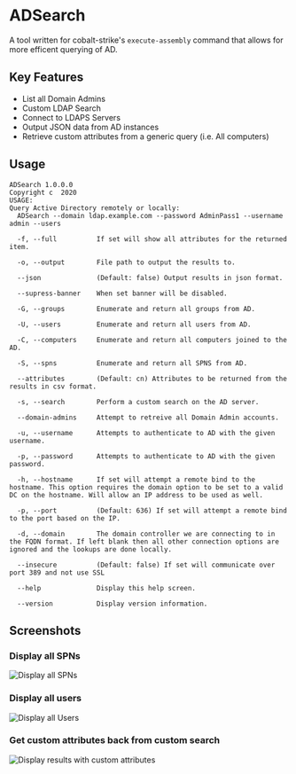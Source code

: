 # ADSearch
A tool written for cobalt-strike's `execute-assembly` command that allows for more efficent querying of AD.

## Key Features
* List all Domain Admins
* Custom LDAP Search
* Connect to LDAPS Servers
* Output JSON data from AD instances
* Retrieve custom attributes from a generic query (i.e. All computers)

## Usage
```
ADSearch 1.0.0.0
Copyright c  2020
USAGE:
Query Active Directory remotely or locally:
  ADSearch --domain ldap.example.com --password AdminPass1 --username admin --users

  -f, --full          If set will show all attributes for the returned item.

  -o, --output        File path to output the results to.

  --json              (Default: false) Output results in json format.

  --supress-banner    When set banner will be disabled.

  -G, --groups        Enumerate and return all groups from AD.

  -U, --users         Enumerate and return all users from AD.

  -C, --computers     Enumerate and return all computers joined to the AD.

  -S, --spns          Enumerate and return all SPNS from AD.

  --attributes        (Default: cn) Attributes to be returned from the results in csv format.

  -s, --search        Perform a custom search on the AD server.

  --domain-admins     Attempt to retreive all Domain Admin accounts.

  -u, --username      Attempts to authenticate to AD with the given username.

  -p, --password      Attempts to authenticate to AD with the given password.

  -h, --hostname      If set will attempt a remote bind to the hostname. This option requires the domain option to be set to a valid DC on the hostname. Will allow an IP address to be used as well.

  -p, --port          (Default: 636) If set will attempt a remote bind to the port based on the IP.

  -d, --domain        The domain controller we are connecting to in the FQDN format. If left blank then all other connection options are ignored and the lookups are done locally.

  --insecure          (Default: false) If set will communicate over port 389 and not use SSL

  --help              Display this help screen.

  --version           Display version information.
```

## Screenshots
### Display all SPNs
![Display all SPNs](https://github.com/tomcarver16/ADSearch/blob/master/Images/all-spns.png "All Spns")
### Display all users
![Display all Users](https://github.com/tomcarver16/ADSearch/blob/master/Images/all-users.png "All Users")
### Get custom attributes back from custom search
![Display results with custom attributes](https://github.com/tomcarver16/ADSearch/blob/master/Images/custom-attributes.png "Custom Attributes")
